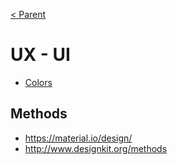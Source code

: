[< Parent](../Readme.md)

# UX - UI

- [Colors](./colors.md)

## Methods

- <https://material.io/design/>
- <http://www.designkit.org/methods>

